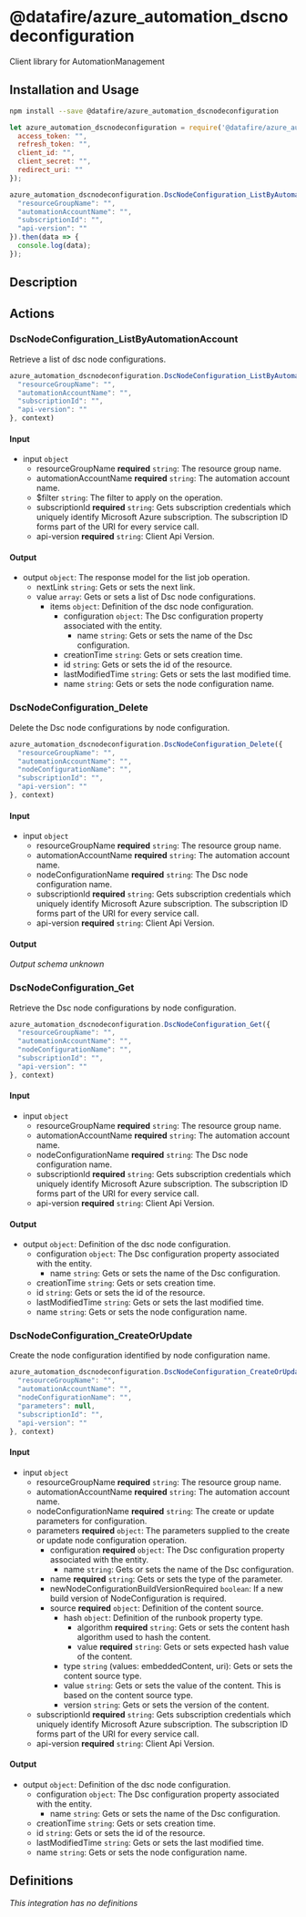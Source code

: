 # @datafire/azure_automation_dscnodeconfiguration

Client library for AutomationManagement

## Installation and Usage
```bash
npm install --save @datafire/azure_automation_dscnodeconfiguration
```
```js
let azure_automation_dscnodeconfiguration = require('@datafire/azure_automation_dscnodeconfiguration').create({
  access_token: "",
  refresh_token: "",
  client_id: "",
  client_secret: "",
  redirect_uri: ""
});

azure_automation_dscnodeconfiguration.DscNodeConfiguration_ListByAutomationAccount({
  "resourceGroupName": "",
  "automationAccountName": "",
  "subscriptionId": "",
  "api-version": ""
}).then(data => {
  console.log(data);
});
```

## Description



## Actions

### DscNodeConfiguration_ListByAutomationAccount
Retrieve a list of dsc node configurations.


```js
azure_automation_dscnodeconfiguration.DscNodeConfiguration_ListByAutomationAccount({
  "resourceGroupName": "",
  "automationAccountName": "",
  "subscriptionId": "",
  "api-version": ""
}, context)
```

#### Input
* input `object`
  * resourceGroupName **required** `string`: The resource group name.
  * automationAccountName **required** `string`: The automation account name.
  * $filter `string`: The filter to apply on the operation.
  * subscriptionId **required** `string`: Gets subscription credentials which uniquely identify Microsoft Azure subscription. The subscription ID forms part of the URI for every service call.
  * api-version **required** `string`: Client Api Version.

#### Output
* output `object`: The response model for the list job operation.
  * nextLink `string`: Gets or sets the next link.
  * value `array`: Gets or sets a list of Dsc node configurations.
    * items `object`: Definition of the dsc node configuration.
      * configuration `object`: The Dsc configuration property associated with the entity.
        * name `string`: Gets or sets the name of the Dsc configuration.
      * creationTime `string`: Gets or sets creation time.
      * id `string`: Gets or sets the id of the resource.
      * lastModifiedTime `string`: Gets or sets the last modified time.
      * name `string`: Gets or sets the node configuration name.

### DscNodeConfiguration_Delete
Delete the Dsc node configurations by node configuration.


```js
azure_automation_dscnodeconfiguration.DscNodeConfiguration_Delete({
  "resourceGroupName": "",
  "automationAccountName": "",
  "nodeConfigurationName": "",
  "subscriptionId": "",
  "api-version": ""
}, context)
```

#### Input
* input `object`
  * resourceGroupName **required** `string`: The resource group name.
  * automationAccountName **required** `string`: The automation account name.
  * nodeConfigurationName **required** `string`: The Dsc node configuration name.
  * subscriptionId **required** `string`: Gets subscription credentials which uniquely identify Microsoft Azure subscription. The subscription ID forms part of the URI for every service call.
  * api-version **required** `string`: Client Api Version.

#### Output
*Output schema unknown*

### DscNodeConfiguration_Get
Retrieve the Dsc node configurations by node configuration.


```js
azure_automation_dscnodeconfiguration.DscNodeConfiguration_Get({
  "resourceGroupName": "",
  "automationAccountName": "",
  "nodeConfigurationName": "",
  "subscriptionId": "",
  "api-version": ""
}, context)
```

#### Input
* input `object`
  * resourceGroupName **required** `string`: The resource group name.
  * automationAccountName **required** `string`: The automation account name.
  * nodeConfigurationName **required** `string`: The Dsc node configuration name.
  * subscriptionId **required** `string`: Gets subscription credentials which uniquely identify Microsoft Azure subscription. The subscription ID forms part of the URI for every service call.
  * api-version **required** `string`: Client Api Version.

#### Output
* output `object`: Definition of the dsc node configuration.
  * configuration `object`: The Dsc configuration property associated with the entity.
    * name `string`: Gets or sets the name of the Dsc configuration.
  * creationTime `string`: Gets or sets creation time.
  * id `string`: Gets or sets the id of the resource.
  * lastModifiedTime `string`: Gets or sets the last modified time.
  * name `string`: Gets or sets the node configuration name.

### DscNodeConfiguration_CreateOrUpdate
Create the node configuration identified by node configuration name.


```js
azure_automation_dscnodeconfiguration.DscNodeConfiguration_CreateOrUpdate({
  "resourceGroupName": "",
  "automationAccountName": "",
  "nodeConfigurationName": "",
  "parameters": null,
  "subscriptionId": "",
  "api-version": ""
}, context)
```

#### Input
* input `object`
  * resourceGroupName **required** `string`: The resource group name.
  * automationAccountName **required** `string`: The automation account name.
  * nodeConfigurationName **required** `string`: The create or update parameters for configuration.
  * parameters **required** `object`: The parameters supplied to the create or update node configuration operation.
    * configuration **required** `object`: The Dsc configuration property associated with the entity.
      * name `string`: Gets or sets the name of the Dsc configuration.
    * name **required** `string`: Gets or sets the type of the parameter.
    * newNodeConfigurationBuildVersionRequired `boolean`: If a new build version of NodeConfiguration is required.
    * source **required** `object`: Definition of the content source.
      * hash `object`: Definition of the runbook property type.
        * algorithm **required** `string`: Gets or sets the content hash algorithm used to hash the content.
        * value **required** `string`: Gets or sets expected hash value of the content.
      * type `string` (values: embeddedContent, uri): Gets or sets the content source type.
      * value `string`: Gets or sets the value of the content. This is based on the content source type.
      * version `string`: Gets or sets the version of the content.
  * subscriptionId **required** `string`: Gets subscription credentials which uniquely identify Microsoft Azure subscription. The subscription ID forms part of the URI for every service call.
  * api-version **required** `string`: Client Api Version.

#### Output
* output `object`: Definition of the dsc node configuration.
  * configuration `object`: The Dsc configuration property associated with the entity.
    * name `string`: Gets or sets the name of the Dsc configuration.
  * creationTime `string`: Gets or sets creation time.
  * id `string`: Gets or sets the id of the resource.
  * lastModifiedTime `string`: Gets or sets the last modified time.
  * name `string`: Gets or sets the node configuration name.



## Definitions

*This integration has no definitions*
